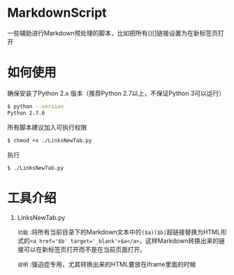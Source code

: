 # MarkdownScript
一些辅助进行Markdown预处理的脚本，比如把所有()[]链接设置为在新标签页打开

# 如何使用
确保安装了Python 2.x 版本（推荐Python 2.7以上，不保证Python 3可以运行）

```bash
$ python --version
Python 2.7.6
```

所有脚本建议加入可执行权限

```bash
$ chmod +x ./LinksNewTab.py
```

执行

```bash
$ ./LinksNewTab.py
```

# 工具介绍

1. LinksNewTab.py
	
	`功能` :将所有当前目录下的Markdown文本中的```($a)[$b]```超链接替换为HTML形式的```<a href='$b' target='_blank'>$a</a>```，这样Markdown转换出来的链接可以在新标签页打开而不是在当前页面打开。
	
	`说明` :强迫症专用，尤其转换出来的HTML要放在iframe里面的时候